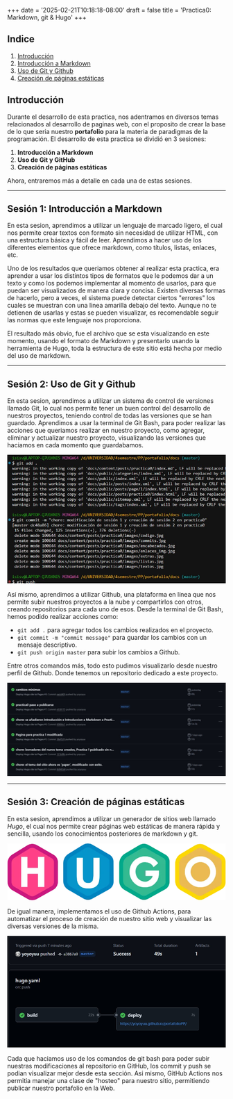 +++
date = '2025-02-21T10:18:18-08:00'
draft = false
title = 'Practica0: Markdown, git & Hugo'
+++
<!--Comentario xd-->

## Indice

1. [Introducción](#introducción)
2. [Introducción a Markdown](#sesión-1-introducción-a-markdown)
3. [Uso de Git y Github](#sesión-2-uso-de-git-y-github)
4. [Creación de páginas estáticas](#sesión-3-creación-de-páginas-estáticas)

## Introducción

Durante el desarrollo de esta practica, nos adentramos en diversos temas relacionados al desarrollo de paginas web, con el proposito de crear la base de lo que seria nuestro **portafolio** para la materia de paradigmas de la programación.
El desarrollo de esta practica se dividió en 3 sesiones:

1. **Introducción a Markdown**
2. **Uso de Git y GitHub**
3. **Creación de páginas estáticas**

Ahora, entraremos más a detalle en cada una de estas sesiones.

---

## Sesión 1: Introducción a Markdown

En esta sesion, aprendimos a utilizar un lenguaje de marcado ligero, el cual nos permite crear textos con formato sin necesidad de utilizar HTML, con una estructura básica y fácil de leer. Aprendimos a hacer uso de los diferentes elementos que ofrece markdown, como títulos, listas, enlaces, etc.

Uno de los resultados que queriamos obtener al realizar esta practica, era aprender a usar los distintos tipos de formatos que le podemos dar a un texto y como los podemos implementar al momento de usarlos, para que puedan ser visualizados de manera clara y concisa.
Existen diversas formas de hacerlo, pero a veces, el sistema puede detectar ciertos "errores" los cuales se muestran con una linea amarilla debajo del texto. Aunque no te detienen de usarlas y estas se pueden visualizar, es recomendable seguir las normas que este lenguaje nos proporciona.

El resultado más obvio, fue el archivo que se esta visualizando en este momento, usando el formato de Markdown y presentarlo usando la herramienta de Hugo, toda la estructura de este sitio está hecha por medio del uso de markdown.

---

## Sesión 2: Uso de Git y Github

En esta sesion, aprendimos a utilizar un sistema de control de versiones llamado Git, lo cual nos permite tener un buen control del desarrollo de nuestros proyectos, teniendo control de todas las versiones que se han guardado.
Aprendimos a usar la terminal de Git Bash, para poder realizar las acciones que queriamos realizar en nuestro proyecto, como agregar, eliminar y actualizar nuestro proyecto, visualizando las versiones que haciamos en cada momento que guardabamos.

![git bash](./images/terminal_gitbash.jpg "Uso de la terminal de Git Bash")

Así mismo, aprendimos a utilizar Github, una plataforma en línea que nos permite subir nuestros proyectos a la nube y compartirlos con otros, creando repositorios para cada uno de esos.
Desde la terminal de Git Bash, hemos podido realizar acciones como:

- `git add .` para agregar todos los cambios realizados en el proyecto.
- `git commit -m "commit message"` para guardar los cambios con un mensaje descriptivo.
- `git push origin master` para subir los cambios a Github.

Entre otros comandos más, todo esto pudimos visualizarlo desde nuestro perfil de Github. Donde tenemos un repositorio dedicado a este proyecto.

![commits](./images/commits.jpg "commits realizados")

---

## Sesión 3: Creación de páginas estáticas

En esta sesion, aprendimos a utilizar un generador de sitios web llamado _Hugo_, el cual nos permite crear páginas web estáticas de manera rápida y sencilla, usando los conocimientos posteriores de markdown y git. 

![HugoLogo](image.png "logotipo de Hugo")

De igual manera, implementamos el uso de Github Actions, para automatizar el proceso de creación de nuestro sitio web y visualizar las diversas versiones de la misma.

![githubActions](./images/GitHubActions.jpg "Github Actions")

Cada que haciamos uso de los comandos de git bash para poder subir nuestras modificaciones al repositorio en GitHub, los commit y push se podian visualizar mejor desde esta sección.
Asi mismo, GitHub Actions nos permitia manejar una clase de "hosteo" para nuestro sitio, permitiendo publicar nuestro portafolio en la Web.
